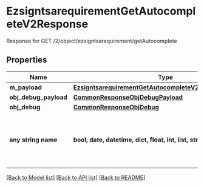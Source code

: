 # EzsigntsarequirementGetAutocompleteV2Response

Response for GET /2/object/ezsigntsarequirement/getAutocomplete

## Properties
Name | Type | Description | Notes
------------ | ------------- | ------------- | -------------
**m_payload** | [**EzsigntsarequirementGetAutocompleteV2ResponseMPayload**](EzsigntsarequirementGetAutocompleteV2ResponseMPayload.md) |  | 
**obj_debug_payload** | [**CommonResponseObjDebugPayload**](CommonResponseObjDebugPayload.md) |  | [optional] 
**obj_debug** | [**CommonResponseObjDebug**](CommonResponseObjDebug.md) |  | [optional] 
**any string name** | **bool, date, datetime, dict, float, int, list, str, none_type** | any string name can be used but the value must be the correct type | [optional]

[[Back to Model list]](../README.md#documentation-for-models) [[Back to API list]](../README.md#documentation-for-api-endpoints) [[Back to README]](../README.md)


